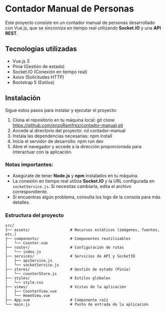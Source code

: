 # Contador Manual de Personas 

Este proyecto consiste en un contador manual de personas desarrollado con Vue.js, que se sincroniza en tiempo real utilizando **Socket.IO** y una **API REST**.

## Tecnologías utilizadas
- Vue.js 3
- Pinia (Gestión de estado)
- Socket.IO (Conexión en tiempo real)
- Axios (Solicitudes HTTP)
- Bootstrap 5 (Estilos)

## Instalación

Sigue estos pasos para instalar y ejecutar el proyecto:
1.	Clona el repositorio en tu máquina local:
git clone https://github.com/enzoRam1rez/contador-manual.git
2.	Accede al directorio del proyecto:
cd contador-manual
3.	Instala las dependencias necesarias:
npm install
4.	Inicia el servidor de desarrollo:
npm run dev
5.	Abre el navegador y accede a la dirección proporcionada para interactuar con la aplicación.

### Notas importantes:
- Asegúrate de tener **Node.js** y **npm** instalados en tu máquina.
- La conexión en tiempo real utiliza **Socket.IO** y la URL configurada en `socketService.js`. Si necesitas cambiarla, edita el archivo correspondiente.
- Si encuentras algún problema, consulta los logs de la consola para más detalles.

### Estructura del proyecto

```plaintext
src/
├── assets/                  # Recursos estáticos (imágenes, fuentes, etc.)
├── components/              # Componentes reutilizables
│   └── Counter.vue
├── router/                  # Configuración de rutas
│   └── index.js
├── services/                # Servicios de API y SocketIO
│   ├── apiService.js
│   └── socketService.js
├── stores/                  # Gestión de estado (Pinia)
│   └── counterStore.js
├── styles/                  # Estilos globales
│   └── style.css
├── views/                   # Vistas de la aplicación
│   ├── CounterView.vue
│   └── HomeView.vue
├── App.vue                  # Componente raíz
└── main.js                  # Punto de entrada de la aplicación


